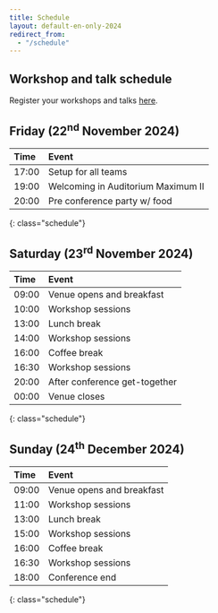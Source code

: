 ```yaml
---
title: Schedule
layout: default-en-only-2024
redirect_from:
  - "/schedule"
---
```


## Workshop and talk schedule

Register your workshops and talks <a href="https://rohow.de/mopad" target="_blank">here</a>.

## Friday (22<sup>nd</sup> November 2024)

| Time  | Event                              |
| :---- | :--------------------------------- |
| 17:00 | Setup for all teams                |
| 19:00 | Welcoming in Auditorium Maximum II |
| 20:00 | Pre conference party w/ food       |

{: class="schedule"}

## Saturday (23<sup>rd</sup> November 2024)

| Time  | Event                         |
| :---- | :---------------------------- |
| 09:00 | Venue opens and breakfast     |
| 10:00 | Workshop sessions             |
| 13:00 | Lunch break                   |
| 14:00 | Workshop sessions             |
| 16:00 | Coffee break                  |
| 16:30 | Workshop sessions             |
| 20:00 | After conference get-together |
| 00:00 | Venue closes                  |

{: class="schedule"}

## Sunday (24<sup>th</sup> December 2024)

| Time  | Event                     |
| :---- | :------------------------ |
| 09:00 | Venue opens and breakfast |
| 11:00 | Workshop sessions         |
| 13:00 | Lunch break               |
| 15:00 | Workshop sessions         |
| 16:00 | Coffee break              |
| 16:30 | Workshop sessions         |
| 18:00 | Conference end            |

{: class="schedule"}
